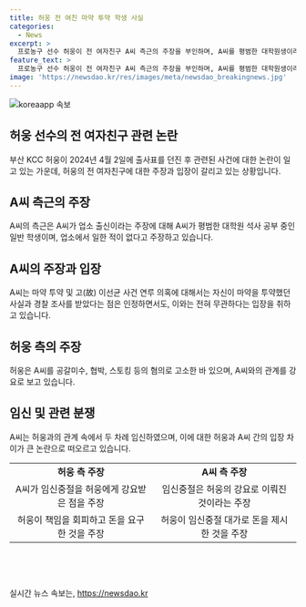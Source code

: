 ```yaml
---
title: 허웅 전 여친 마약 투약 학생 사실
categories:
  - News
excerpt: >
  프로농구 선수 허웅이 전 여자친구 A씨 측근의 주장을 부인하며, A씨를 평범한 대학원생이라 주장했다. A씨는 마약 투약 및 이선균 사건 연루 의혹에 대해선 경찰 조사를 받았지만 현재는 끝난 사건이라고 주장했다. 그러나 허웅은 A씨를 공갈미수, 협박, 스토킹 등의 혐의로 고소했고, A씨는 임신 중절을 두 번 진행하며 허웅의 행동을 비난했다. A씨는 허웅이 책임을 회피하고 3억원을 요구했다고 주장했다. (150자)
feature_text: >
  프로농구 선수 허웅이 전 여자친구 A씨 측근의 주장을 부인하며, A씨를 평범한 대학원생이라 주장했다. A씨는 마약 투약 및 이선균 사건 연루 의혹에 대해선 경찰 조사를 받았지만 현재는 끝난 사건이라고 주장했다. 그러나 허웅은 A씨를 공갈미수, 협박, 스토킹 등의 혐의로 고소했고, A씨는 임신 중절을 두 번 진행하며 허웅의 행동을 비난했다. A씨는 허웅이 책임을 회피하고 3억원을 요구했다고 주장했다. (150자)
image: 'https://newsdao.kr/res/images/meta/newsdao_breakingnews.jpg'
---
```


<p><img src="https://newsdao.kr/res/images/meta/newsdao_breakingnews.jpg" alt="koreaapp 속보" /></p>

<h2 data-ke-size="size26">허웅 선수의 전 여자친구 관련 논란</h2>

<p data-ke-size="size16">부산 KCC 허웅이 2024년 4월 2일에 출사표를 던진 후 관련된 사건에 대한 논란이 일고 있는 가운데, 허웅의 전 여자친구에 대한 주장과 입장이 갈리고 있는 상황입니다.</p>

<h2 data-ke-size="size26">A씨 측근의 주장</h2>

<p data-ke-size="size16">A씨의 측근은 A씨가 업소 출신이라는 주장에 대해 A씨가 평범한 대학원 석사 공부 중인 일반 학생이며, 업소에서 일한 적이 없다고 주장하고 있습니다.</p>

<h2 data-ke-size="size26">A씨의 주장과 입장</h2>

<p data-ke-size="size16">A씨는 마약 투약 및 고(故) 이선균 사건 연루 의혹에 대해서는 자신이 마약을 투약했던 사실과 경찰 조사를 받았다는 점은 인정하면서도, 이와는 전혀 무관하다는 입장을 취하고 있습니다.</p>

<h2 data-ke-size="size26">허웅 측의 주장</h2>

<p data-ke-size="size16">허웅은 A씨를 공갈미수, 협박, 스토킹 등의 혐의로 고소한 바 있으며, A씨와의 관계를 강요로 보고 있습니다.</p>

<h2 data-ke-size="size26">임신 및 관련 분쟁</h2>

<p data-ke-size="size16">A씨는 허웅과의 관계 속에서 두 차례 임신하였으며, 이에 대한 허웅과 A씨 간의 입장 차이가 큰 논란으로 떠오르고 있습니다.</p>

<table>
    <tr>
        <td style="text-align: center; height: 17px;"><b>허웅 측 주장</b></td>
        <td style="text-align: center; height: 17px;"><b>A씨 측 주장</b></td>
    </tr>
    <tr>
        <td style="text-align: center; height: 17px;">A씨가 임신중절을 허웅에게 강요받은 점을 주장</td>
        <td style="text-align: center; height: 17px;">임신중절은 허웅의 강요로 이뤄진 것이라는 주장</td>
    </tr>
    <tr>
        <td style="text-align: center; height: 17px;">허웅이 책임을 회피하고 돈을 요구한 것을 주장</td>
        <td style="text-align: center; height: 17px;">허웅이 임신중절 대가로 돈을 제시한 것을 주장</td>
    </tr>
</table>

<p data-ke-size="size16">&nbsp;</p>

<p data-ke-size="size16">&nbsp;</p>
실시간 뉴스 속보는, <a href="https://newsdao.kr" rel="dofollow">https://newsdao.kr</a>


